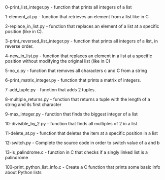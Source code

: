 0-print_list_integer.py - function that prints all integers of a list

1-element_at.py - function that retrieves an element from a list like in C

2-replace_in_list.py - function that replaces an element of a list at a specific position (like in C).

3-print_reversed_list_integer.py - function that prints all integers of a list, in reverse order.

4-new_in_list.py - function that replaces an element in a list at a specific position without modifying the original list (like in C)

5-no_c.py - function that removes all characters c and C from a string

6-print_matrix_integer.py - function that prints a matrix of integers.

7-add_tuple.py - function that adds 2 tuples.

8-multiple_returns.py - function that returns a tuple with the length of a string and its first character

9-max_integer.py - function that finds the biggest integer of a list

10-divisible_by_2.py - function that finds all multiples of 2 in a list

11-delete_at.py - function that deletes the item at a specific position in a list

12-switch.py - Complete the source code in order to switch value of a and b

13-is_palindrome.c - function in C that checks if a singly linked list is a palindrome

100-print_python_list_info.c - Create a C function that prints some basic info about Python lists
